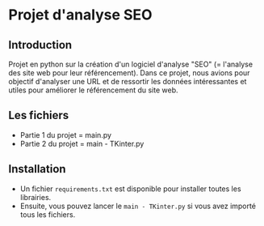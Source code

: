 # Projet d'analyse SEO

## Introduction
Projet en python sur la création d'un logiciel d'analyse "SEO" (= l'analyse des site web pour leur référencement).
Dans ce projet, nous avions pour objectif d'analyser une URL et de ressortir les données intéressantes et utiles pour améliorer le référencement du site web.

## Les fichiers
- Partie 1 du projet = main.py
- Partie 2 du projet = main - TKinter.py

## Installation
- Un fichier `requirements.txt` est disponible pour installer toutes les librairies.
- Ensuite, vous pouvez lancer le `main - TKinter.py` si vous avez importé tous les fichiers.
